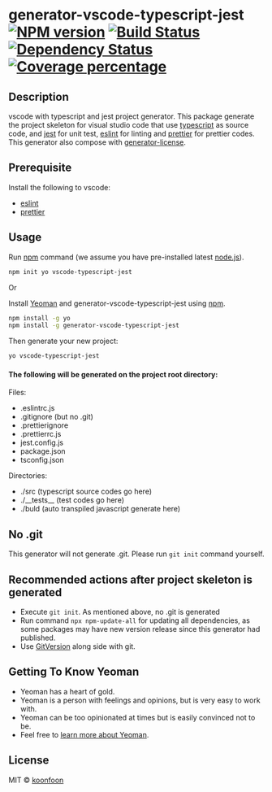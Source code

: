 # generator-vscode-typescript-jest [![NPM version][npm-image]][npm-url] [![Build Status][travis-image]][travis-url] [![Dependency Status][daviddm-image]][daviddm-url] [![Coverage percentage][coveralls-image]][coveralls-url]
## Description

vscode with typescript and jest project generator. This package generate the project skeleton for visual studio code that use [typescript](https://www.typescriptlang.org/) as source code, and [jest](https://jestjs.io/) for unit test, [eslint](https://marketplace.visualstudio.com/items?itemName=dbaeumer.vscode-eslint) for linting and [prettier](https://marketplace.visualstudio.com/items?itemName=esbenp.prettier-vscode) for prettier codes. This generator also compose with [generator-license](https://github.com/jozefizso/generator-license).

## Prerequisite

Install the following to vscode:

* [eslint](https://marketplace.visualstudio.com/items?itemName=dbaeumer.vscode-eslint)
* [prettier](https://marketplace.visualstudio.com/items?itemName=esbenp.prettier-vscode)


## Usage

Run [npm](https://www.npmjs.com/) command (we assume you have pre-installed latest [node.js](https://nodejs.org/)).

```bash
npm init yo vscode-typescript-jest
```

Or

Install [Yeoman](http://yeoman.io) and generator-vscode-typescript-jest using [npm](https://www.npmjs.com/).

```bash
npm install -g yo
npm install -g generator-vscode-typescript-jest
```

Then generate your new project:

```bash
yo vscode-typescript-jest
```

#### The following will be generated on the project root directory:

Files:

* .eslintrc.js
* .gitignore (but no .git)
* .prettierignore
* .prettierrc.js
* jest.config.js
* package.json
* tsconfig.json

Directories:

* ./src (typescript source codes go here)
* ./\_\_tests\_\_ (test codes go here)
* ./buld (auto transpiled javascript generate here)

## No .git

This generator will not generate .git. Please run `git init` command yourself.

## Recommended actions after project skeleton is generated

* Execute `git init`. As mentioned above, no .git is generated
* Run command `npx npm-update-all` for updating all dependencies, as some packages may have new version release since this generator had published.
* Use [GitVersion](https://gitversion.net/docs/why) along side with git.

## Getting To Know Yeoman

 * Yeoman has a heart of gold.
 * Yeoman is a person with feelings and opinions, but is very easy to work with.
 * Yeoman can be too opinionated at times but is easily convinced not to be.
 * Feel free to [learn more about Yeoman](http://yeoman.io/).

## License

MIT © [koonfoon]()


[npm-image]: https://badge.fury.io/js/generator-vscode-typescript-jest.svg
[npm-url]: https://npmjs.org/package/generator-vscode-typescript-jest
[travis-image]: https://travis-ci.com/koonfoon/generator-vscode-typescript-jest.svg?token=yJgkyS3HsipTuKYxttC9&branch=develop
[travis-url]: https://travis-ci.com/koonfoon/generator-vscode-typescript-jest
[daviddm-image]: https://david-dm.org//generator-vscode-typescript-jest.svg?theme=shields.io
[daviddm-url]: https://david-dm.org//generator-vscode-typescript-jest
[coveralls-image]: https://coveralls.io/repos//generator-vscode-typescript-jest/badge.svg
[coveralls-url]: https://coveralls.io/r//generator-vscode-typescript-jest
